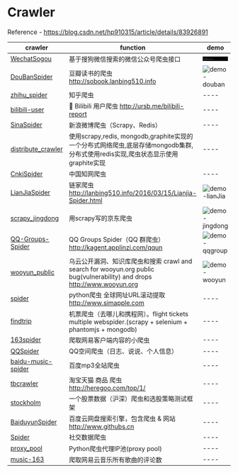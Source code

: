 # Crawler

Reference - https://blog.csdn.net/hp910315/article/details/83926891

| crawler | function | demo |
| ------- | -------- | ---- |
| [WechatSogou](https://github.com/Chyroc/WechatSogou) | 基于搜狗微信搜索的微信公众号爬虫接口 | ![demo-wechat](https://raw.githubusercontent.com/chyroc/wechatsogou/master/screenshot/get_gzh_info.png) |
| [DouBanSpider](https://github.com/lanbing510/DouBanSpider) | 豆瓣读书的爬虫 http://sobook.lanbing510.info | ![demo-douban](https://github.com/lanbing510/DouBanSpider/raw/master/screenshots/douban.jpg) |
| [zhihu_spider](https://github.com/LiuRoy/zhihu_spider) | 知乎爬虫 | ---- |
| [bilibili-user](https://github.com/airingursb/bilibili-user) | :fish_cake: Bilibili 用户爬虫 http://ursb.me/bilibili-report | ---- |
| [SinaSpider](https://github.com/LiuXingMing/SinaSpider) | 新浪微博爬虫（Scrapy、Redis） | ---- |
| [distribute_crawler](https://github.com/gnemoug/distribute_crawler) | 使用scrapy,redis, mongodb,graphite实现的一个分布式网络爬虫,底层存储mongodb集群,分布式使用redis实现,爬虫状态显示使用graphite实现 | ---- |
| [CnkiSpider](https://github.com/yanzhou/CnkiSpider) | 中国知网爬虫 | ---- |
| [LianJiaSpider](https://github.com/lanbing510/LianJiaSpider) | 链家爬虫 http://lanbing510.info/2016/03/15/Lianjia-Spider.html | ![demo-lianJia](https://github.com/lanbing510/LianJiaSpider/raw/master/screenshots/lianjia.jpg) |
| [scrapy_jingdong](https://github.com/taizilongxu/scrapy_jingdong) | 用scrapy写的京东爬虫 | ![demo-jingdong](https://raw.githubusercontent.com/taizilongxu/scrapy_jingdong/master/img.png) |
| [QQ-Groups-Spider](https://github.com/caspartse/QQ-Groups-Spider) | QQ Groups Spider（QQ 群爬虫） http://kagent.applinzi.com/qqun | ![demo-qqgroup](https://raw.githubusercontent.com/caspartse/QQ-Groups-Spider/master/screenshots/screenshot_02.png) |
| [wooyun_public](https://github.com/hanc00l/wooyun_public) | 乌云公开漏洞、知识库爬虫和搜索 crawl and search for wooyun.org public bug(vulnerability) and drops http://www.wooyun.org | ![demo-wooyun](https://raw.githubusercontent.com/hanc00l/wooyun_public/master/search.png) |
| [spider](https://github.com/simapple/spider) | python爬虫 全球网址URL滚动提取 http://www.simapple.com | ---- |
| [findtrip](https://github.com/fankcoder/findtrip) | 机票爬虫（去哪儿和携程网）。flight tickets multiple webspider.(scrapy + selenium + phantomjs + mongodb) | ---- |
| [163spider](https://github.com/leyle/163spider) | 爬取网易客户端内容的小爬虫 | ---- |
| [QQSpider](https://github.com/LiuXingMing/QQSpider) | QQ空间爬虫（日志、说说、个人信息） | ---- |
| [baidu-music-spider](https://github.com/Shu-Ji/baidu-music-spider) | 百度mp3全站爬虫 | ---- |
| [tbcrawler](https://github.com/pakoo/tbcrawler) | 淘宝天猫 商品 爬虫 http://heregoo.com/top/1/ | ---- |
| [stockholm](https://github.com/benitoro/stockholm) | 一个股票数据（沪深）爬虫和选股策略测试框架 | ---- |
| [BaiduyunSpider](https://github.com/k1995/BaiduyunSpider) | 百度云网盘搜索引擎，包含爬虫 & 网站 http://www.githubs.cn | ---- |
| [Spider](https://github.com/Qutan/Spider) | 社交数据爬虫 | ---- |
| [proxy_pool](https://github.com/jhao104/proxy_pool) | Python爬虫代理IP池(proxy pool) | ---- |
| [music-163](https://github.com/RitterHou/music-163) | 爬取网易云音乐所有歌曲的评论数 | ---- |